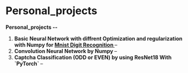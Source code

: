 # Personal_projects
<p><strong>Personal_projects -- </strong></p>
<ol>
<li><strong>Basic Neural Network with diffrent Optimization and regularization with Numpy for <u>Mnist Digit Recognition </u></strong>&ndash;</li>
<li><strong>Convolution Neural Network by Numpy  </u></strong>&ndash;</li>
<li><strong>Captcha Classification (ODD or EVEN) by using ResNet18 With `PyTorch`  </u></strong>&ndash;</li>
